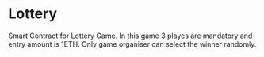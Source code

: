 # Lottery
Smart Contract for Lottery Game.
In this game 3 playes are mandatory and entry amount is 1ETH.
Only game organiser can select the winner randomly. 
